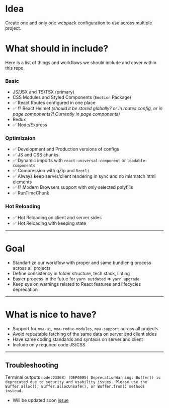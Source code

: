 # Idea
Create one and only one webpack configuration to use across multiple project.

# What should in include?
Here is a list of things and workflows we should include and cover within this repo.

### Basic
- JS/JSX and TS/TSX (primary)
- CSS Modules and Styled Components (`Emotion` Package)
- ✅ React Routes configured in one place
- ✅ ⁉️ React Helmet _(should it be stored globally? or in routes config, or in page components?! Currently in page components)_
- Redux
- ✅ Node/Express

### Optimizaion
- ✅ Development and Production versions of configs
- ✅ JS and CSS chunks
- ✅ Dynamic imports with `react-universal-component` or `loadable-components`
- ✅ Compression with gZip and `Brotli`
- ✅ Always keep server/client rendering in sync and no mismatch html elements
- ✅ ⁉️ Modern Browsers support with only selected polyfills
- ✅ RunTimeChunk

### Hot Reloading
- ✅ Hot Reloading on client and server sides
- ✅ Hot Reloading with keeping state

---

# Goal
- Standartize our workflow with proper and same bundlenig process across all projects
- Define consistency in folder structure, tech stack, linting
- Easier process in the futue for `yarn outdated` => `yarn upgrade`
- Keep eye on warnings related to React features and lifecycles deprecation

--- 

# What is nice to have?
- Support for `mya-ui`, `mya-redux-modules`, `mya-support` across all projects
- Avoid repeatable fetching of the same data on server and client sides
- Have same coding standards and syntaxis on server and client
- Include only required code JS/CSS

---

## Troubleshooting
Terminal outputs `node:23368) [DEP0005] DeprecationWarning: Buffer() is deprecated due to security and usability issues. Please use the Buffer.alloc(), Buffer.allocUnsafe(), or Buffer.from() methods instead.`
  - Will be updated soon [issue](https://github.com/yarnpkg/yarn/issues/5477)